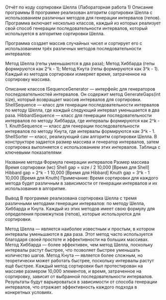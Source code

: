Отчёт по коду сортировки Шелла (Лабораторная работа 1)
Описание программы
В программе реализован алгоритм сортировки Шелла с использованием различных методов для генерации интервалов (гепов). Программа включает несколько классов, каждый из которых реализует свой способ генерации последовательности интервалов, который используется в алгоритме сортировки Шелла.

Программа создает массив случайных чисел и сортирует его с использованием трёх различных методов последовательности интервалов:

Метод Шелла (гепы уменьшаются в два раза);
Метод Хиббарда (гепы формируются как 2^k - 1);
Метод Кнута (гепы формируются как 3^k - 1).
Каждый из методов сортировки измеряет время, затраченное на сортировку массива.

Описание классов
ISequenceGenerator — интерфейс для генераторов последовательностей интервалов. Он содержит метод GenerateGaps(int size), который возвращает массив интервалов для сортировки.
ShellSequence — класс для генерации последовательности интервалов по методу Шелла, где каждый следующий интервал уменьшается в два раза.
HibbardSequence — класс для генерации последовательности интервалов по методу Хиббарда, где интервалы формируются как 2^k - 1.
KnuthSequence — класс для генерации последовательности интервалов по методу Кнута, где интервалы формируются как 3^k - 1.
ShellSorter — класс, реализующий сам алгоритм сортировки Шелла. В конструкторе задается размер массива и генератор интервалов, затем сортировка выполняется с использованием этих интервалов.
Таблица с ключевыми показателями

Название метода	         Формула генерации интервалов      Размер массива	      Время сортировки (мс)
Shell	                   gap = size / 2	                   10,000	              [Время для Shell]
Hibbard	                 gap = 2^k - 1	                   10,000	              [Время для Hibbard]
Knuth	                   gap = 3^k - 1	                   10,000	              [Время для Knuth]
Примечание: Время сортировки для каждого метода будет различным в зависимости от генерации интервалов и их использования в алгоритме.

Вывод
В программе реализована сортировка Шелла с тремя различными методами генерации интервалов: по методу Шелла, Хиббарда и Кнута. Каждый из этих методов имеет свою формулу для определения промежутков (гепов), которые используются для сортировки.

Метод Шелла — является наиболее известным и простым, в котором интервалы уменьшаются в два раза. Этот метод часто используется благодаря своей простоте и эффективности на больших массивах.
Метод Хиббарда — более эффективен, чем метод Шелла, поскольку интервалы растут быстрее, что позволяет быстрее уменьшать количество шагов.
Метод Кнута — является более сложным, но теоретически может работать быстрее, поскольку интервалы растут ещё быстрее.
Каждый метод сортировки был протестирован на массиве размером 10,000 элементов, и время, затраченное на сортировку, зависит от выбранной последовательности интервалов. Результаты будут варьироваться в зависимости от способа генерации интервалов, что отражает эффективность каждого подхода в конкретных условиях.